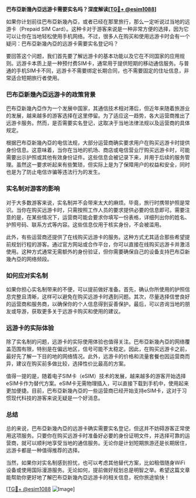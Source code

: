 **巴布亞新幾內亞远游卡需要实名吗？深度解读[[TG💪+ @esim1088](https://t.me/s/esim1088)]**

如果你计划前往巴布亞新幾內亞，或者已经在那里旅行，那么一定听说过当地的远游卡（Prepaid SIM Card）。这种卡对于游客来说是一种非常方便的选择，因为它可以让你在当地轻松使用手机网络。不过，很多人在购买和使用远游卡时会有一个疑问：巴布亞新幾內亞的远游卡需要实名登记吗？

要回答这个问题，我们首先要了解远游卡的基本功能以及它在不同国家的应用规则。远游卡本质上是一种预付费SIM卡，通常用于提供短期的移动通信服务。与普通的手机SIM卡不同，远游卡不需要绑定长期合同，也不需要固定的住址信息，非常适合短期旅行者使用。

### 巴布亞新幾內亞远游卡的政策背景

巴布亞新幾內亞作为一个发展中国家，其通信技术相对滞后，但近年来随着旅游业的发展，越来越多的游客选择在这里停留。为了适应这一趋势，各大运营商推出了远游卡服务。然而，是否需要实名登记，这取决于当地法律法规以及运营商的具体规定。

根据巴布亞新幾內亞的电信法规，大部分运营商确实要求用户在购买远游卡时提供身份信息。这意味着，当你在当地的机场、商店或电信营业厅购买远游卡时，可能需要出示护照或其他有效身份证件。这些信息会被记录下来，并用于后续的服务管理。虽然这一要求听起来有些繁琐，但实际上是为了保障用户的权益和安全，同时也是为了防止电信诈骗等违法行为的发生。

### 实名制对游客的影响

对于大多数游客来说，实名制并不会带来太大的麻烦。毕竟，旅行时携带护照是常识。当你在购买远游卡时，只需按照工作人员的要求提供必要的信息即可。需要注意的是，在某些情况下，运营商可能会要求你填写一份表格，详细列出你的姓名、护照号码、联系方式等内容。这些信息仅用于核实身份，不会被滥用。

此外，有些运营商还提供了在线购买远游卡的服务。这种方式尤其适合那些希望提前规划行程的游客。通过官方网站或合作平台，你可以直接在线购买远游卡并激活使用。这种方式通常无需额外的身份验证，但你需要确保自己的设备支持巴布亞新幾內亞的网络频段。

### 如何应对实名制

如果你担心实名制带来的不便，可以提前做好准备。首先，确认你所使用的护照信息完整且清晰，这样可以避免在购买远游卡时遇到问题。其次，尽量选择信誉良好的运营商和服务商，以确保你的个人信息得到妥善保护。最后，可以咨询当地的朋友或导游，获取更多关于远游卡购买和使用的建议。

### 远游卡的实际体验

除了实名制的问题，远游卡的实际使用体验也值得关注。巴布亞新幾內亞的网络覆盖范围有限，特别是在偏远地区，信号可能不太稳定。因此，在购买远游卡之前，最好先了解一下目的地的网络情况。此外，远游卡的价格和流量套餐也因运营商而异，建议在购买前多做比较，选择性价比最高的方案。

值得一提的是，随着电子SIM卡（eSIM）技术的发展，越来越多的游客开始选择eSIM卡作为替代方案。eSIM卡无需物理插入，可以直接下载到手机中，使用起来更加便捷。目前，巴布亞新幾內亞的一些运营商已经开始支持eSIM卡，这对于习惯现代科技的游客来说无疑是一个好消息。

### 总结

总的来说，巴布亞新幾內亞的远游卡确实需要实名登记，但这并不妨碍游客正常使用这项服务。只要你在购买远游卡时准备好必要的身份证明文件，并选择可靠的运营商，就可以顺利地享受当地的通信服务。无论你是计划短期旅游还是长期居住，远游卡都是一种值得推荐的选择。

当然，如果你对实名制感到担忧，也可以考虑其他替代方案，比如租借随身WiFi设备或使用国际漫游服务。无论如何，提前做好规划总是明智之举。希望这篇文章能帮助你更好地了解巴布亞新幾內亞远游卡的相关信息，祝你旅途愉快！

[[TG💪+ @esim1088](https://t.me/s/esim1088) ![Image](https://i.postimg.cc/4NQfJmqS/Snipaste-2025-05-13-00-14-12.png)]